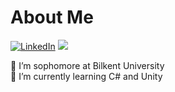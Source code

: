 #  About Me
[![LinkedIn](https://img.shields.io/badge/LinkedIn-%230077B5.svg?logo=linkedin&logoColor=white)](https://www.linkedin.com/in/atakan-basmacı-1a5b411b2/) 
[![](https://visitcount.itsvg.in/api?id=crawmoment&icon=8&color=12)](https://visitcount.itsvg.in)

🔭 I’m sophomore at Bilkent University<br>
🌱 I’m currently learning C# and Unity<br>


